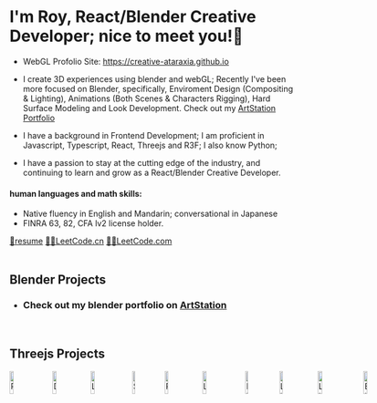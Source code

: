 # I'm Roy, React/Blender Creative Developer; nice to meet you!👋

- WebGL Profolio Site: https://creative-ataraxia.github.io

- I create 3D experiences using blender and webGL; Recently I've been more focused on Blender, specifically, Enviroment Design (Compositing & Lighting), Animations (Both Scenes & Characters Rigging), Hard Surface Modeling and Look Development. Check out my [ArtStation Portfolio](https://www.artstation.com/creative_ataraxia)

- I have a background in Frontend Development; I am proficient in Javascript, Typescript, React, Threejs and R3F; I also know Python;

- I have a passion to stay at the cutting edge of the industry, and continuing to learn and grow as a React/Blender Creative Developer.

#### human languages and math skills:
-	Native fluency in English and Mandarin; conversational in Japanese
-	FINRA 63, 82, CFA lv2 license holder.

<a href="https://creative-ataraxia.github.io/images/social/ROY_MA_Resume_2022_thanksgiving_edition.pdf" rel='author' target='_blank'>📃resume</a>
<a href="https://leetcode.cn/u/roy_m/" rel='author' target='_blank'>👨‍💻LeetCode.cn</a>
<a href="https://leetcode.com/Roy_M/" rel='author' target='_blank'>👨‍💻LeetCode.com</a>
<br>
<br>
<section id="lab"></section>
<section id="blender">
  <h2>Blender Projects</h2>
</section>

- <h3>Check out my blender portfolio on <a href="https://www.artstation.com/creative_ataraxia" rel='author' target='_blank'>ArtStation</a></h3>

<br>
<section id="threejs">
  <h2>Threejs Projects</h2>
</section>

<div style="display:flex;flex-direction:row;gap:1rem;">
  <a href="https://creative-ataraxia.github.io/" rel='author' target='_blank'>
    <img src="https://creative-ataraxia.github.io/portfolio_medias/new-ar-room.png" width=35% height=35% alt="Roy's Portfolio Room">
  </a>
  <a href="https://creative-ataraxia.github.io/dddance/" rel='author' target='_blank'>
    <img src="https://creative-ataraxia.github.io/portfolio_medias/threejsProjects/dddance/dddance_tinySized.png" width=35% height=35% alt="Dance! Lights!">
  </a>
  <a href="https://creative-ataraxia.github.io/vivid-landing-page/" rel='author' target='_blank'>
    <img src="https://creative-ataraxia.github.io/portfolio_medias/threejsProjects/aLandingPage/aLandingPage_1920x937_tinySized.png" width=35% height=35% alt="Landing Page 1">
  </a>
  <a href="https://creative-ataraxia.github.io/meet-the-team-page/" rel='author' target='_blank'>
    <img src="https://creative-ataraxia.github.io/portfolio_medias/threejsProjects/scrollUI/scrollUI_tinySized.png" width=35% height=35% alt="Scroll UI">
  </a>
  <a href="https://creative-ataraxia.github.io/roy-portfolio-ception/" rel='author' target='_blank'>
    <img src="https://creative-ataraxia.github.io/portfolio_medias/threejsProjects/portfolioCeption/portfolioCeption_1920x937_tinySized.png" width=35% height=35% alt="Room with Laptop">
  </a>
  <a href="https://creative-ataraxia.github.io/legacy-portfolio-site/" rel='author' target='_blank'>
    <img src="https://creative-ataraxia.github.io/portfolio_medias/legacy_portfolio_site/screen_tinySized.png" width=35% height=35% alt="Legacy Portfolio">
  </a>
  <a href="https://creative-ataraxia.github.io/get_schwifty_portal/" rel='author' target='_blank'>
    <img src="https://creative-ataraxia.github.io/portfolio_medias/threejsProjects/portal.png" width=35% height=35% alt="Rick's Portal">
  </a>
  <a href="https://creative-ataraxia.github.io/cyberpunk-sphere/" rel='author' target='_blank'>
    <img src="https://creative-ataraxia.github.io/portfolio_medias/threejsProjects/livingSphere/livingSphere_1920x937_tinySized.png" width=35% height=35% alt="Living Sphere">
  </a>
  <a href="https://creative-ataraxia.github.io/sci-fi-gear-display/" rel='author' target='_blank'>
    <img src="https://creative-ataraxia.github.io/portfolio_medias/threejsProjects/studyInLightsAndShadows/studyInLightsAndShadows_1920x937_tinySized.png" width=35% height=35% alt="Lights and Shadows">
  </a>
  <a href="https://creative-ataraxia.github.io/birds-over-sunset/" rel='author' target='_blank'>
    <img src="https://creative-ataraxia.github.io/portfolio_medias/threejsProjects/birdsOverSunset/birdsOverSunset_1920x937_tinySized.png" width=35% height=35% alt="Birds over Sunset">
  </a>
</div>

<!---
unique_counter: 213
--->
